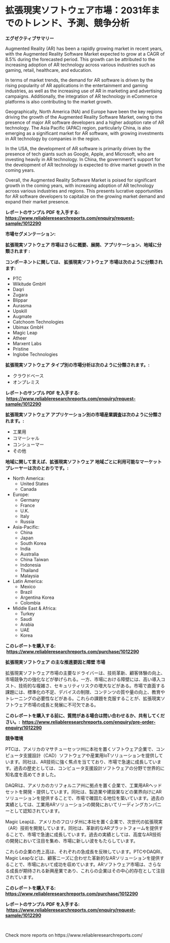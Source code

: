 <p><h1>拡張現実ソフトウェア市場：2031年までのトレンド、予測、競争分析</h1></p><p><strong>エグゼクティブサマリー</strong></p>
<p><p>Augmented Reality (AR) has been a rapidly growing market in recent years, with the Augmented Reality Software Market expected to grow at a CAGR of 8.5% during the forecasted period. This growth can be attributed to the increasing adoption of AR technology across various industries such as gaming, retail, healthcare, and education.</p><p>In terms of market trends, the demand for AR software is driven by the rising popularity of AR applications in the entertainment and gaming industries, as well as the increasing use of AR in marketing and advertising campaigns. Additionally, the integration of AR technology in eCommerce platforms is also contributing to the market growth.</p><p>Geographically, North America (NA) and Europe have been the key regions driving the growth of the Augmented Reality Software Market, owing to the presence of major AR software developers and a higher adoption rate of AR technology. The Asia Pacific (APAC) region, particularly China, is also emerging as a significant market for AR software, with growing investments in AR technology by companies in the region.</p><p>In the USA, the development of AR software is primarily driven by the presence of tech giants such as Google, Apple, and Microsoft, who are investing heavily in AR technology. In China, the government's support for the development of AR technology is expected to drive market growth in the coming years.</p><p>Overall, the Augmented Reality Software Market is poised for significant growth in the coming years, with increasing adoption of AR technology across various industries and regions. This presents lucrative opportunities for AR software developers to capitalize on the growing market demand and expand their market presence.</p></p>
<p><strong>レポートのサンプル PDF を入手する: <a href="https://www.reliableresearchreports.com/enquiry/request-sample/1012290">https://www.reliableresearchreports.com/enquiry/request-sample/1012290</a></strong></p>
<p><strong>市場セグメンテーション:</strong></p>
<p><strong> 拡張現実ソフトウェア 市場はさらに概要、展開、アプリケーション、地域に分類されます :</strong></p>
<p><strong>コンポーネントに関しては、 拡張現実ソフトウェア 市場は次のように分類されます: &nbsp;</strong></p>
<p><ul><li>PTC</li><li>Wikitude GmbH</li><li>Daqri</li><li>Zugara</li><li>Blippar</li><li>Aurasma</li><li>Upskill</li><li>Augmate</li><li>Catchoom Technologies</li><li>Ubimax GmbH</li><li>Magic Leap</li><li>Atheer</li><li>Marxent Labs</li><li>Pristine</li><li>Inglobe Technologies</li></ul></p>
<p><strong> 拡張現実ソフトウェア タイプ別の市場分析は次のように分類されます。:</strong></p>
<p><ul><li>クラウドベース</li><li>オンプレミス</li></ul></p>
<p><strong>レポートのサンプル PDF を入手する: &nbsp;<a href="https://www.reliableresearchreports.com/enquiry/request-sample/1012290">https://www.reliableresearchreports.com/enquiry/request-sample/1012290</a></strong></p>
<p><strong> 拡張現実ソフトウェア アプリケーション別の市場産業調査は次のように分類されます。:</strong></p>
<p><ul><li>工業用</li><li>コマーシャル</li><li>コンシューマー</li><li>その他</li></ul></p>
<p><strong>地域に関して言えば、拡張現実ソフトウェア 地域ごとに利用可能なマーケットプレーヤーは次のとおりです。:</strong></p>
<p><ul>
    <li>
        North America:
        <ul>
            <li>United States</li>
            <li>Canada</li>
        </ul>
    </li>
    <li>
        Europe:
        <ul>
            <li>Germany</li>
            <li>France</li>
            <li>U.K.</li>
            <li>Italy</li>
            <li>Russia</li>
        </ul>
    </li>
    <li>
        Asia-Pacific:
        <ul>
            <li>China</li>
            <li>Japan</li>
            <li>South Korea</li>
            <li>India</li>
            <li>Australia</li>
            <li>China Taiwan</li>
            <li>Indonesia</li>
            <li>Thailand</li>
            <li>Malaysia</li>
        </ul>
    </li>
    <li>
        Latin America:
        <ul>
            <li>Mexico</li>
            <li>Brazil</li>
            <li>Argentina Korea</li>
            <li>Colombia</li>
        </ul>
    </li>
    <li>
        Middle East & Africa:
        <ul>
            <li>Turkey</li>
            <li>Saudi</li>
            <li>Arabia</li>
            <li>UAE</li>
            <li>Korea</li>
        </ul>
    </li>
    </ul></p>
<p><strong>このレポートを購入する: &nbsp;<a href="https://www.reliableresearchreports.com/purchase/1012290">https://www.reliableresearchreports.com/purchase/1012290</a></strong></p>
<p><strong>拡張現実ソフトウェア の主な推進要因と障壁 市場</strong></p>
<p><p>拡張現実ソフトウェア市場の主要なドライバーは、技術革新、顧客体験の向上、市場競争力の強化などが挙げられる。一方、市場における障壁には、高い導入コスト、技術的な複雑さ、セキュリティリスクの増大などがある。市場で直面する課題には、標準化の不足、デバイスの制限、コンテンツの質や量の向上、教育やトレーニングの必要性などがある。これらの課題を克服することが、拡張現実ソフトウェア市場の成長と発展に不可欠である。</p></p>
<p><strong>このレポートを購入する前に、質問がある場合は問い合わせるか、共有してください。:&nbsp; <a href="https://www.reliableresearchreports.com/enquiry/pre-order-enquiry/1012290">https://www.reliableresearchreports.com/enquiry/pre-order-enquiry/1012290</a></strong></p>
<p><strong>競争環境</strong></p>
<p><p>PTCは、アメリカのマサチューセッツ州に本社を置くソフトウェア企業で、コンピュータ支援設計（CAD）ソフトウェアや産業用IoTソリューションを提供しています。同社は、AR技術に強く焦点を当てており、市場で急速に成長しています。過去の歴史としては、コンピュータ支援設計ソフトウェアの分野で世界的に知名度を高めてきました。</p><p>DAQRIは、アメリカのカリフォルニア州に拠点を置く企業で、工業用ARヘッドセットを開発・提供しています。同社は、製造業や建設業などの業界向けにARソリューションを提供することで、市場で確固たる地位を築いています。過去の実績としては、工業用ARソリューションの開発においてリーディングカンパニーとして認知されています。</p><p>Magic Leapは、アメリカのフロリダ州に本社を置く企業で、次世代の拡張現実（AR）技術を開発しています。同社は、革新的なARプラットフォームを提供することで、市場で急速に成長しています。過去の実績としては、高度なAR技術の開発において注目を集め、市場に新しい波をもたらしています。</p><p>これらの企業の売上高は、それぞれの急成長を反映しています。PTCやDAQRI、Magic Leapなどは、顧客ニーズに合わせた革新的なARソリューションを提供することで、市場において成功を収めています。ARソフトウェア市場は、さらなる成長が期待される新興産業であり、これらの企業はその中心的存在として注目されています。</p></p>
<p><strong>このレポートを購入する: &nbsp; <a href="https://www.reliableresearchreports.com/purchase/1012290">https://www.reliableresearchreports.com/purchase/1012290</a></strong></p>
<p><strong>レポートのサンプル PDF を入手する: &nbsp;<a href="https://www.reliableresearchreports.com/enquiry/request-sample/1012290">https://www.reliableresearchreports.com/enquiry/request-sample/1012290</a></strong><strong></strong></p>
<p>&nbsp;</p>
<p>Check more reports on https://www.reliableresearchreports.com/</p>